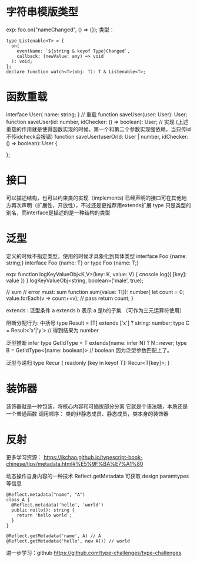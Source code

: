 # 字符串模版类型
exp:
foo.on("nameChanged", () => {});
类型：
```
type Listenable<T> = {
  on(
    eventName: `${string & keyof Type}Changed`,
    callback: (newValue: any) => void
  ): void;
};
declare function watch<T>(obj: T): T & Listenable<T>;
```
# 函数重载
interface User{
  name: string;
}
// 重载
function saveUser(user: User): User;
function saveUser(id: number, idChecker: () => boolean): User;
// 实现 (上述重载的作用就是使得函数实现的时候，第一个和第二个参数实现强依赖，当只传id不传idcheck会报错)
function saveUser(userOrId: User | number, idChecker: () => boolean): User {

};

# 接口
可以描述结构，也可以约束类的实现（implements)
已经声明的接口可在其他地方再次声明（扩展性，开放性），不过还是更推荐用extends扩展
type 只是类型的别名，而interface是描述的是一种结构的类型
# 泛型
定义的时候不指定类型，使用的时候才具象化到具体类型
interface Foo {name: string;}
interface Foo<T> {name: T}
or type Foo<T> {name: T;}

exp:
function logKeyValueObj<K,V>(key: K, value: V) {
  cnosole.log({
    [key]: value
  })
}
logKeyValueObj<string, boolean>('male', true);

// sum<T> // error must: sum<T extends number>
function sum<T extends number>(value: T[]): number{
  let count = 0;
  value.forEach(v => count+=v); // pass
  return count;
}

extends : 泛型条件 a extends b 表示 a 是b的子集 （可作为三元运算符使用）

阻断分配行为: 中括号
type Result<T> = [T] extends ['x'] ? string: number;
type C = Result<'x'|'y'> // 得到结果为 number

泛型推断 infer
type GetIdType<T> = T extends{name: infer N} ? N : never;
type B = GetIdType<{name: boolean}> // boolean 因为泛型参数匹配上了。

泛型与递归
type Recur<T> {
  readonly [key in keyof T]: Recur<T[key]>;
}
# 装饰器
装饰器就是一种包装，将核心内容和可插拔部分分离
它就是个语法糖，本质还是一个普通函数
调用顺序： 类的非静态成员、静态成员，类本身的装饰器

# 反射
更多学习资源： https://jkchao.github.io/typescript-book-chinese/tips/metadata.html#%E5%9F%BA%E7%A1%80

动态操作自身内容的一种技术
Reflect.getMetadata 可获取 design:paramtypes 等信息

```
@Reflect.metadata("name", "A")
class A {
  @Reflect.metadata('hello', 'world')
  public nullo(): string {
    return 'hello world';
  }
}

@Reflect.getMetadata('name', A) // A
@Reflect.getMetadata('hello', new A()) // world
```

进一步学习：github
https://github.com/type-challenges/type-challenges
